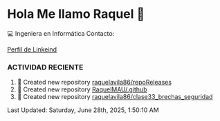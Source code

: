 # Hola Me llamo Raquel 👋

:computer: Ingeniera en Informática
Contacto:

[Perfil de Linkeind](https://www.linkedin.com/in/raquelavilaurbano/)

### ACTIVIDAD RECIENTE
<!-- START_SECTION:activity -->

<!-- END_SECTION:activity-->


<!--RECENT_ACTIVITY:start-->
1. 📔 Created new repository [raquelavila86/repoReleases](https://github.com/raquelavila86/repoReleases)
2. 📔 Created new repository [RaquelMAU/.github](https://github.com/RaquelMAU/.github)
3. 📔 Created new repository [raquelavila86/clase33_brechas_seguridad](https://github.com/raquelavila86/clase33_brechas_seguridad)
<!--RECENT_ACTIVITY:last_update-->
Last Updated: Saturday, June 28th, 2025, 1:50:10 AM
<!--RECENT_ACTIVITY:last_update_end-->
<!--RECENT_ACTIVITY:end-->